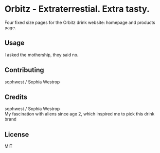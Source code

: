 # Orbitz - Extraterrestial. Extra tasty.

Four fixed size pages for the Orbitz drink website: homepage and products page.

## Usage

I asked the mothership, they said no. 

## Contributing

sophwest / Sophia Westrop

## Credits

sophwest / Sophia Westrop  
My fascination with aliens since age 2, which inspired me to pick this drink brand  

## License

MIT